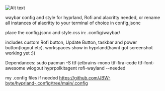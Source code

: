 ![Alt text](https://github.com/JBW-byte/hyprland-waybar-config/blob/main/Screenshot_20250513_175015.png "Preview")

waybar config and style for hyprland, Rofi and alacritty needed, or rename all instances of alacritty to your terminal of choice in config.jsonc

place the config.jsonc and style.css in: .config/waybar/

includes custom Rofi button, Update Button, taskbar and power button(logout etc). workspaces show in hyprland(havnt got screenshot working yet :))



Dependances:
sudo pacman -S ttf-jetbrains-mono ttf-fira-code ttf-font-awesome wlogout hyprpolkitagent rofi-wayland --needed

my .config files if needed https://github.com/JBW-byte/hyprland-.config/tree/main/.config
